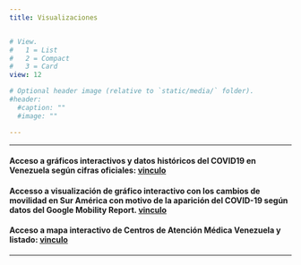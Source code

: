 ```yaml
---
title: Visualizaciones


# View.
#   1 = List
#   2 = Compact
#   3 = Card
view: 12

# Optional header image (relative to `static/media/` folder).
#header:
  #caption: ""
  #image: ""

---
```

---

#### Acceso a gráficos interactivos y datos históricos del COVID19 en Venezuela según cifras oficiales: [vinculo](/covid19venezuela.html/)


#### Accesso a visualización de gráfico interactivo con los cambios de movilidad en Sur América con motivo de la aparición del COVID-19 según datos del Google Mobility Report. [vinculo](https://www.javenda.shinyapps.io/movilsur/)



#### Acceso a mapa interactivo de Centros de Atención Médica Venezuela y listado: [vinculo](/mapas_centros_asistenciales.html/)


---
